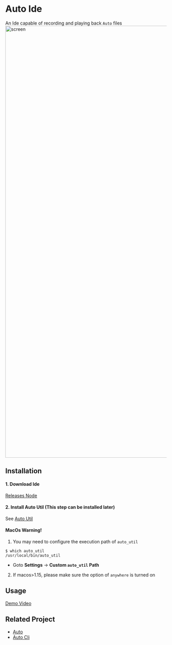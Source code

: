 # Auto Ide

An Ide capable of recording and playing back `Auto` files
<img width="1351" alt="screen" src="https://user-images.githubusercontent.com/28224568/110473308-5a0e8a80-8119-11eb-8d49-d00a9dbefa1b.png">


## Installation

#### 1. Download Ide

[Releases Node](https://github.com/auto-flutter/auto_ide/releases)

#### 2. Install Auto Util (This step can be installed later)
See [Auto Util](https://github.com/auto-flutter/auto_util)

#### MacOs Warning!
1. You may need to configure the execution path of `auto_util`
```
$ which auto_util
/usr/local/bin/auto_util
```
- Goto **Settings** -> **Custom `auto_util` Path**

2. If macos>1.15, please make sure the option of `anywhere` is turned on

## Usage
[Demo Video](https://user-images.githubusercontent.com/28224568/110477128-c12e3e00-811d-11eb-9749-e35f359531f3.mp4)

## Related Project
- [Auto](https://github.com/auto-flutter/auto)
- [Auto Cli](https://github.com/auto-flutter/auto_cli)
